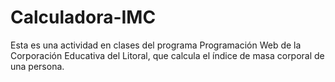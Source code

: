 # Calculadora-IMC
Esta es una actividad en clases del programa Programación Web de la Corporación Educativa del Litoral, que calcula el índice de masa corporal de una persona.
